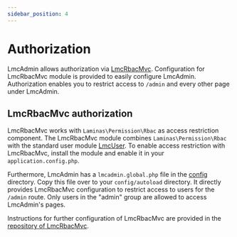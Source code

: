 ```yaml
---
sidebar_position: 4
---
```

# Authorization
LmcAdmin allows authorization via [LmcRbacMvc](https://github.com/LM-Commons/LmcRbacMvc). Configuration for LmcRbacMvc module is provided to easily configure LmcAdmin. Authorization enables you to restrict access to `/admin` and every other page under LmcAdmin.

## LmcRbacMvc authorization
LmcRbacMvc works with `Laminas\Permission\Rbac` as access restriction component. The LmcRbacMvc module combines `Laminas\Permission\Rbac` with the standard user module [LmcUser](https://github.com/LM-Commons/LmcUser). To enable access restriction with LmcRbacMvc, install the module and enable it in your `application.config.php`.

Furthermore, LmcAdmin has a `lmcadmin.global.php` file in the [config](../config/) directory. Copy this file over to your `config/autoload` directory. It directly provides LmcRbacMvc configuration to restrict access to users for the `/admin` route. Only users in the "admin" group are allowed to access LmcAdmin's pages.

Instructions for further configuration of LmcRbacMvc are provided in the [repository of LmcRbacMvc](https://github.com/LM-Commons/LmcRbacMvc).
